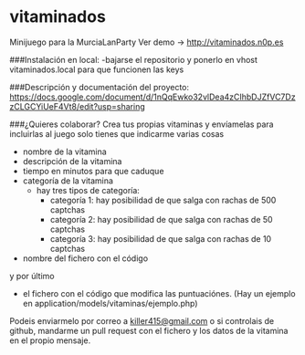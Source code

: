 vitaminados
===========

Minijuego para la MurciaLanParty
Ver demo -> http://vitaminados.n0p.es

###Instalación en local:
-bajarse el repositorio y ponerlo en vhost vitaminados.local para que funcionen las keys

###Descripción y documentación del proyecto:
https://docs.google.com/document/d/1nQqEwko32vlDea4zCIhbDJZfVC7DzzCLGCYiUeF4Vt8/edit?usp=sharing

###¿Quieres colaborar?
Crea tus propias vitaminas y envíamelas para incluirlas al juego
solo tienes que indicarme varias cosas
- nombre de la vitamina
- descripción de la vitamina
- tiempo en minutos para que caduque
- categoría de la vitamina
	- hay tres tipos de categoría:
		- categoría 1: hay posibilidad de que salga con rachas de 500 captchas
		- categoría 2: hay posibilidad de que salga con rachas de 50 captchas
		- categoría 3: hay posibilidad de que salga con rachas de 10 captchas
- nombre del fichero con el código 

y por último

- el fichero con el código que modifica las puntuaciónes. (Hay un ejemplo en application/models/vitaminas/ejemplo.php)

Podeis enviarmelo por correo a killer415@gmail.com o si controlais de github, mandarme un pull 
request con el fichero y los datos de la vitamina en el propio mensaje.
